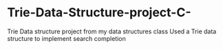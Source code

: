 # Trie-Data-Structure-project-C-
Trie Data structure project from my data structures class
Used a Trie data structure to implement search completion 
